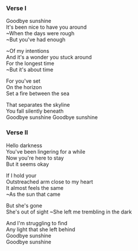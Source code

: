 ### Verse I
Goodbye sunshine  
It's been nice to have you around  
~When the days were rough  
~But you've had enough

~Of my intentions  
And it's a wonder you stuck around  
For the longest time  
~But it's about time

For you've set  
On the horizon  
Set a fire between the sea

That separates the skyline  
You fall silently beneath  
Goodbye sunshine
Goodbye sunshine

### Verse II
Hello darkness  
You've been lingering for a while  
Now you're here to stay  
But it seems okay

If I hold your  
Outstreached arm close to my heart  
It almost feels the same  
~As the sun that came

But she's gone  
She's out of sight
~She left me trembling in the dark

And I'm struggling to find  
Any light that she left behind  
Goodbye sunshine  
Goodbye sunshine
